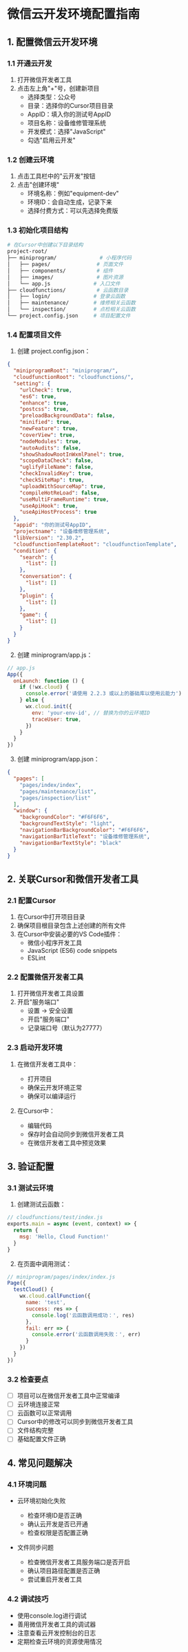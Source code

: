 # 微信云开发环境配置指南

## 1. 配置微信云开发环境

### 1.1 开通云开发
1. 打开微信开发者工具
2. 点击左上角"+"号，创建新项目
   - 选择类型：公众号
   - 目录：选择你的Cursor项目目录
   - AppID：填入你的测试号AppID
   - 项目名称：设备维修管理系统
   - 开发模式：选择"JavaScript"
   - 勾选"启用云开发"

### 1.2 创建云环境
1. 点击工具栏中的"云开发"按钮
2. 点击"创建环境"
   - 环境名称：例如"equipment-dev"
   - 环境ID：会自动生成，记录下来
   - 选择付费方式：可以先选择免费版

### 1.3 初始化项目结构
```bash
# 在Cursor中创建以下目录结构
project-root/
├── miniprogram/              # 小程序代码
│   ├── pages/               # 页面文件
│   ├── components/          # 组件
│   ├── images/              # 图片资源
│   └── app.js              # 入口文件
├── cloudfunctions/          # 云函数目录
│   ├── login/              # 登录云函数
│   ├── maintenance/        # 维修相关云函数
│   └── inspection/         # 点检相关云函数
└── project.config.json     # 项目配置文件
```

### 1.4 配置项目文件

1. 创建 project.config.json：
```json
{
  "miniprogramRoot": "miniprogram/",
  "cloudfunctionRoot": "cloudfunctions/",
  "setting": {
    "urlCheck": true,
    "es6": true,
    "enhance": true,
    "postcss": true,
    "preloadBackgroundData": false,
    "minified": true,
    "newFeature": true,
    "coverView": true,
    "nodeModules": true,
    "autoAudits": false,
    "showShadowRootInWxmlPanel": true,
    "scopeDataCheck": false,
    "uglifyFileName": false,
    "checkInvalidKey": true,
    "checkSiteMap": true,
    "uploadWithSourceMap": true,
    "compileHotReLoad": false,
    "useMultiFrameRuntime": true,
    "useApiHook": true,
    "useApiHostProcess": true
  },
  "appid": "你的测试号AppID",
  "projectname": "设备维修管理系统",
  "libVersion": "2.30.2",
  "cloudfunctionTemplateRoot": "cloudfunctionTemplate",
  "condition": {
    "search": {
      "list": []
    },
    "conversation": {
      "list": []
    },
    "plugin": {
      "list": []
    },
    "game": {
      "list": []
    }
  }
}
```

2. 创建 miniprogram/app.js：
```javascript
// app.js
App({
  onLaunch: function () {
    if (!wx.cloud) {
      console.error('请使用 2.2.3 或以上的基础库以使用云能力')
    } else {
      wx.cloud.init({
        env: 'your-env-id', // 替换为你的云环境ID
        traceUser: true,
      })
    }
  }
})
```

3. 创建 miniprogram/app.json：
```json
{
  "pages": [
    "pages/index/index",
    "pages/maintenance/list",
    "pages/inspection/list"
  ],
  "window": {
    "backgroundColor": "#F6F6F6",
    "backgroundTextStyle": "light",
    "navigationBarBackgroundColor": "#F6F6F6",
    "navigationBarTitleText": "设备维修管理系统",
    "navigationBarTextStyle": "black"
  }
}
```

## 2. 关联Cursor和微信开发者工具

### 2.1 配置Cursor
1. 在Cursor中打开项目目录
2. 确保项目根目录包含上述创建的所有文件
3. 在Cursor中安装必要的VS Code插件：
   - 微信小程序开发工具
   - JavaScript (ES6) code snippets
   - ESLint

### 2.2 配置微信开发者工具
1. 打开微信开发者工具设置
2. 开启"服务端口"
   - 设置 -> 安全设置
   - 开启"服务端口"
   - 记录端口号（默认为27777）

### 2.3 启动开发环境
1. 在微信开发者工具中：
   - 打开项目
   - 确保云开发环境正常
   - 确保可以编译运行

2. 在Cursor中：
   - 编辑代码
   - 保存时会自动同步到微信开发者工具
   - 在微信开发者工具中预览效果

## 3. 验证配置

### 3.1 测试云环境
1. 创建测试云函数：
```javascript
// cloudfunctions/test/index.js
exports.main = async (event, context) => {
  return {
    msg: 'Hello, Cloud Function!'
  }
}
```

2. 在页面中调用测试：
```javascript
// miniprogram/pages/index/index.js
Page({
  testCloud() {
    wx.cloud.callFunction({
      name: 'test',
      success: res => {
        console.log('云函数调用成功：', res)
      },
      fail: err => {
        console.error('云函数调用失败：', err)
      }
    })
  }
})
```

### 3.2 检查要点
- [ ] 项目可以在微信开发者工具中正常编译
- [ ] 云环境连接正常
- [ ] 云函数可以正常调用
- [ ] Cursor中的修改可以同步到微信开发者工具
- [ ] 文件结构完整
- [ ] 基础配置文件正确

## 4. 常见问题解决

### 4.1 环境问题
- 云环境初始化失败
  * 检查环境ID是否正确
  * 确认云开发是否已开通
  * 检查权限是否配置正确

- 文件同步问题
  * 检查微信开发者工具服务端口是否开启
  * 确认项目路径配置是否正确
  * 尝试重启开发者工具

### 4.2 调试技巧
- 使用console.log进行调试
- 善用微信开发者工具的调试器
- 注意查看云开发控制台的日志
- 定期检查云环境的资源使用情况 